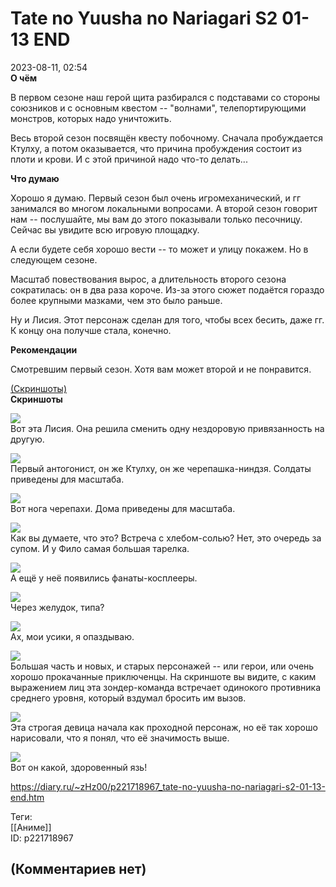 Tate no Yuusha no Nariagari S2 01-13 END
========================================

  
2023-08-11, 02:54  
  **О чём**    
   
 В первом сезоне наш герой щита разбирался с подставами со стороны союзников и с основным квестом -- "волнами", телепортирующими монстров, которых надо уничтожить.   
   
 Весь второй сезон посвящён квесту побочному. Сначала пробуждается Ктулху, а потом оказывается, что причина пробуждения состоит из плоти и крови. И с этой причиной надо что-то делать...   
   
  **Что думаю**    
   
 Хорошо я думаю. Первый сезон был очень игромеханический, и гг занимался во многом локальными вопросами. А второй сезон говорит нам -- послушайте, мы вам до этого показывали только песочницу. Сейчас вы увидите всю игровую площадку.   
   
 А если будете себя хорошо вести -- то может и улицу покажем. Но в следующем сезоне.   
   
 Масштаб повествования вырос, а длительность второго сезона сократилась: он в два раза короче. Из-за этого сюжет подаётся гораздо более крупными мазками, чем это было раньше.   
   
 Ну и Лисия. Этот персонаж сделан для того, чтобы всех бесить, даже гг. К концу она получше стала, конечно.   
   
  **Рекомендации**    
   
 Смотревшим первый сезон. Хотя вам может второй и не понравится.   
   
  [(Скриншоты)](https://zHz00.diary.ru/p221718967.htm?index=1#linkmore221718967m1)      
  **Скриншоты**    
    
  [![](https://i.yapx.ru/WWv0Kl.jpg)](https://yapx.ru/image/WWv0K)    
 Вот эта Лисия. Она решила сменить одну нездоровую привязанность на другую.   
   
  [![](https://i.yapx.ru/WWv0Ol.jpg)](https://yapx.ru/image/WWv0O)    
 Первый антогонист, он же Ктулху, он же черепашка-ниндзя. Солдаты приведены для масштаба.   
   
  [![](https://i.yapx.ru/WWv0Ll.jpg)](https://yapx.ru/image/WWv0L)    
 Вот нога черепахи. Дома приведены для масштаба.   
   
  [![](https://i.yapx.ru/WWv0Ml.jpg)](https://yapx.ru/image/WWv0M)    
 Как вы думаете, что это? Встреча с хлебом-солью? Нет, это очередь за супом. И у Фило самая большая тарелка.   
   
  [![](https://i.yapx.ru/WWv0Nl.jpg)](https://yapx.ru/image/WWv0N)    
 А ещё у неё появились фанаты-косплееры.   
   
  [![](https://i.yapx.ru/WWv0Pl.jpg)](https://yapx.ru/image/WWv0P)    
 Через желудок, типа?   
   
  [![](https://i.yapx.ru/WWv0Ql.jpg)](https://yapx.ru/image/WWv0Q)    
 Ах, мои усики, я опаздываю.   
   
  [![](https://i.yapx.ru/WWv0Rl.jpg)](https://yapx.ru/image/WWv0R)    
 Большая часть и новых, и старых персонажей -- или герои, или очень хорошо прокачанные приключенцы. На скриншоте вы видите, с каким выражением лиц эта зондер-команда встречает одинокого противника среднего уровня, который вздумал бросить им вызов.   
   
  [![](https://i.yapx.ru/WWv0Sl.jpg)](https://yapx.ru/image/WWv0S)    
 Эта строгая девица начала как проходной персонаж, но её так хорошо нарисовали, что я понял, что её значимость выше.   
   
  [![](https://i.yapx.ru/WWv0Tl.jpg)](https://yapx.ru/image/WWv0T)    
 Вот он какой, здоровенный язь!   
      
  
<https://diary.ru/~zHz00/p221718967_tate-no-yuusha-no-nariagari-s2-01-13-end.htm>  
  
Теги:  
[[Аниме]]  
ID: p221718967  


(Комментариев нет)
------------------
